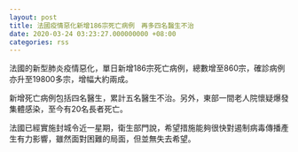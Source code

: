 ```yaml
---
layout: post
title: 法國疫情惡化新增186宗死亡病例　再多四名醫生不治
date: 2020-03-24 03:23:27.000000000 +08:00
categories: rss
---
```


法國的新型肺炎疫情惡化，單日新增186宗死亡病例，總數增至860宗，確診病例亦升至19800多宗，增幅大約兩成。

新增死亡病例包括四名醫生，累計五名醫生不治。另外，東部一間老人院懷疑爆發集體感染，至今有20名長者死亡。

法國已經實施封城令近一星期，衛生部門說，希望措施能夠很快對遏制病毒傳播產生有力影響，雖然面對困難的局面，但並無失去希望。

